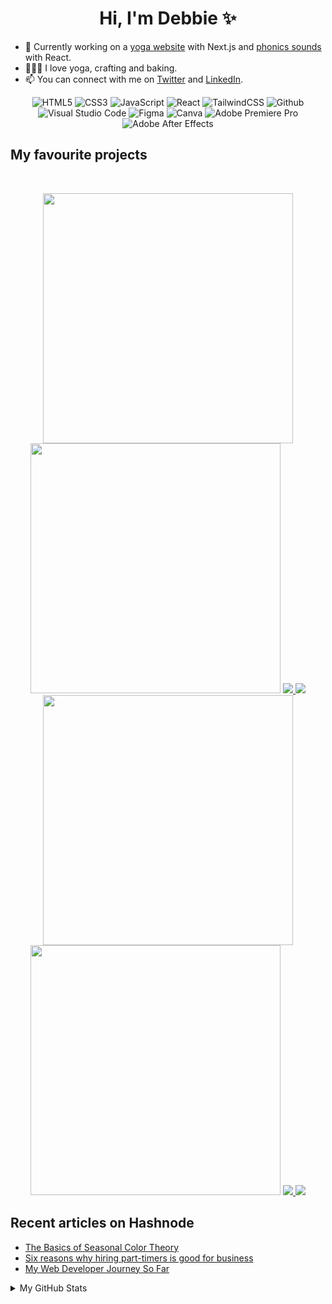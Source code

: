 <h1 align="center">Hi, I'm Debbie ✨</h1>

- 🧘 Currently working on a [yoga website](https://github.com/hellodeborahuk/yoga-site) with Next.js and [phonics sounds](https://github.com/hellodeborahuk/phonics-sounds) with React.
- 🧘🏻‍♀️ I love yoga, crafting and baking.
- 📫 You can connect with me on [Twitter](https://www.twitter.com/debbie_digital) and [LinkedIn](https://www.linkedin.com/in/debbiedann).

<p align="center">
<img alt="HTML5" src="https://img.shields.io/badge/html5-%23E34F26.svg?style=for-the-badge&logo=html5&logoColor=white"/>
<img alt="CSS3" src="https://img.shields.io/badge/css3-%231572B6.svg?style=for-the-badge&logo=css3&logoColor=white"/>
<img alt="JavaScript" src="https://img.shields.io/badge/javascript-%23323330.svg?style=for-the-badge&logo=javascript&logoColor=%23F7DF1E"/>
<img alt="React" src="https://img.shields.io/badge/react-%2320232a.svg?style=for-the-badge&logo=react&logoColor=%2361DAFB"/>
<img alt="TailwindCSS" src="https://img.shields.io/badge/tailwind css-%2338B2AC.svg?style=for-the-badge&logo=tailwind-css&logoColor=white"/>
<img alt="Github" src="https://img.shields.io/badge/github-%23000000.svg?style=for-the-badge&logo=github&logoColor=white"/>
<img alt="Visual Studio Code" src="https://img.shields.io/badge/Visual Studio Code-0078d7.svg?style=for-the-badge&logo=visual-studio-code&logoColor=white"/>
<img alt="Figma" src="https://img.shields.io/badge/figma-%23F24E1E.svg?style=for-the-badge&logo=figma&logoColor=white" />
<img alt="Canva" src="https://img.shields.io/badge/Canva-0078d7.svg?style=for-the-badge&logo=canva&logoColor=white"/>
<img alt="Adobe Premiere Pro" src="https://img.shields.io/badge/Adobe premiere pro-%23F24E1E.svg?style=for-the-badge&logo=Adobe-premiere-pro&logoColor=white" />
<img alt="Adobe After Effects" src="https://img.shields.io/badge/Adobe after effects-%2338B2AC.svg?style=for-the-badge&logo=Adobe-after-effects&logoColor=white" />
  </p>
  
   ## My favourite projects
   <br/>
<p align="center">
  <img width="400" src="https://user-images.githubusercontent.com/29425781/153005126-053cd5c4-fed8-448c-8a02-6e32348e6b4b.png" />
  <img width="400" src="https://user-images.githubusercontent.com/29425781/152995122-712315ad-9b4f-4c4a-b0d7-ab528af10790.png">
    <a href="https://github.com/hellodeborahuk/coding-notebook">
  <img align="" src="https://github-readme-stats.vercel.app/api/pin/?username=hellodeborahuk&repo=coding-notebook&bg_color=ffefe7&text_color=140200&title_color=e4626b&border_color=ffd2ce&icon_color=e4626b" />
</a>
  <a href="https://github.com/hellodeborahuk/yoga-site">
  <img align="" src="https://github-readme-stats.vercel.app/api/pin/?username=hellodeborahuk&repo=yoga-site&bg_color=ffefe7&text_color=140200&title_color=e4626b&border_color=ffd2ce&icon_color=e4626b" />
</a>
  <img width="400" src="https://user-images.githubusercontent.com/29425781/153005390-b948f7eb-4750-432e-b30a-9598e355b48e.png" />
  <img width="400" src="https://user-images.githubusercontent.com/29425781/152994917-3ec80152-d238-4628-83e4-6800e5e6d463.png" />
  <a href="https://github.com/hellodeborahuk/react-weather-app">
  <img align="" src="https://github-readme-stats.vercel.app/api/pin/?username=hellodeborahuk&repo=react-weather-app&bg_color=ffefe7&text_color=140200&title_color=e4626b&border_color=ffd2ce&icon_color=e4626b" />
</a>
<a href="https://github.com/hellodeborahuk/dosha-quiz">
  <img align="" src="https://github-readme-stats.vercel.app/api/pin/?username=hellodeborahuk&repo=dosha-quiz&bg_color=ffefe7&text_color=140200&title_color=e4626b&border_color=ffd2ce&icon_color=e4626b" />
</a>
</p>

## Recent articles on Hashnode

<!-- BLOG-POST-LIST:START -->
- [The Basics of Seasonal Color Theory](https://debbiedanndigital.hashnode.dev/the-basics-of-seasonal-color-theory)
- [Six reasons why hiring part-timers is good for business](https://debbiedanndigital.hashnode.dev/six-reasons-why-hiring-part-timers-is-good-for-business)
- [My Web Developer Journey So Far](https://debbiedanndigital.hashnode.dev/my-web-developer-journey-so-far)
<!-- BLOG-POST-LIST:END -->
  
    
<details>
	<summary> My GitHub Stats</summary>
<br>
<p align="center">
<a href="https://github.com/hellodeborahuk">
  <img height="150em" src="https://github-readme-stats.vercel.app/api?username=hellodeborahuk&count_private=true&show_icons=true&bg_color=ffefe7&text_color=140200&title_color=e4626b&border_color=ffd2ce&icon_color=e4626b" />
  <img height="150em" src="https://github-readme-stats-eight-theta.vercel.app/api/top-langs/?username=hellodeborahuk&bg_color=ffefe7&text_color=140200&title_color=e4626b&border_color=ffd2ce&icon_color=e4626b&layout=compact&langs_count=10&exclude_repo=gamebase&hide=objective-c,c,java" />
</a>
</p>
</details>

<!---
hellodeborahuk/hellodeborahuk is a ✨ special ✨ repository because its `README.md` (this file) appears on your GitHub profile.
You can click the Preview link to take a look at your changes.
--->


